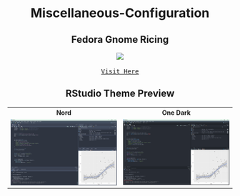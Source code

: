<h1 align="center">Miscellaneous-Configuration</h1>

<h2 align="center">Fedora Gnome Ricing</h2>

<div align="center">
<img src="Linux%20Ricing/README.assets/Linux_Ricing.png" width="300">

[<kbd>Visit Here</kbd>](https://github.com/Sang-Buster/Miscellaneous-Configuration/tree/main/Linux%20Ricing)
</div>

<h2 align="center">RStudio Theme Preview</h2>

<div align="center">
<table>
  <tr>
    <th>Nord</th>
    <th>One Dark</th>
  </tr>
  <tr>
    <td><img src="/RStudio%20Themes/README.assets/Nord%20Theme%20Preview.png" width="500" /></td>
    <td><img src="/RStudio%20Themes/README.assets/One-Dark%20Theme%20Preview.png" width="500" /></td>
  </tr>
</table>
</div>
